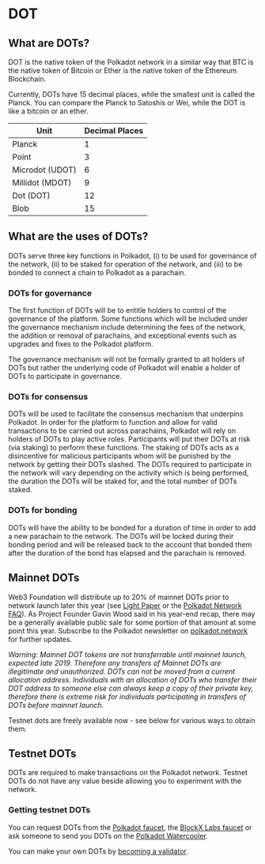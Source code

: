 # DOT

## What are DOTs?

DOT is the native token of the Polkadot network in a similar way that BTC is the native
token of Bitcoin or Ether is the native token of the Ethereum Blockchain.

Currently, DOTs have 15 decimal places, while the smallest unit is called the Planck. You can compare the Planck to Satoshis or Wei, while the DOT is like a bitcoin or an ether.

|Unit |Decimal Places|
|-----|--------|
|Planck| 1  |
|Point | 3  |
|Microdot (UDOT)| 6  |
|Millidot (MDOT)| 9  |
|Dot (DOT)| 12 |
|Blob  | 15 |

## What are the uses of DOTs?

DOTs serve three key functions in Polkadot, (i) to be used for governance of the network, (ii) to be staked for operation of the network, and (iii) to be bonded to connect a chain to Polkadot as a parachain.

### DOTs for governance

The first function of DOTs will be to entitle holders to control of the governance of the platform. Some functions which will be included under the governance mechanism include determining the fees of the network, the addition or removal of parachains, and exceptional events such as upgrades and fixes to the Polkadot platform. 

The governance mechanism will not be formally granted to all holders of DOTs but rather the underlying code of Polkadot will enable a holder of DOTs to participate in governance. 

### DOTs for consensus

DOTs will be used to facilitate the consensus mechanism that underpins Polkadot. In order for the platform to function and allow for valid transactions to be carried out across parachains, Polkadot will rely on holders of DOTs to play active roles. Participants will put their DOTs at risk (via staking) to perform these functions. The staking of DOTs acts as a disincentive for malicious participants whom will be punished by the network by getting their DOTs slashed. The DOTs required to participate in the network will vary depending on the activity which is being performed, the duration the DOTs will be staked for, and the total number of DOTs staked.

### DOTs for bonding

DOTs will have the ability to be bonded for a duration of time in order to add a new parachain to the network. The DOTs will be locked during their bonding period and will be released back to the account that bonded them after the duration of the bond has elapsed and the parachain is removed.

## Mainnet DOTs

Web3 Foundation will distribute up to 20% of mainnet DOTs prior to network launch later this year (see [Light Paper](https://polkadot.network/Polkadot-lightpaper.pdf) or the [Polkadot Network FAQ](https://polkadot.network/faq/)). As Project Founder Gavin Wood said in his year-end recap, there may be a generally available public sale for some portion of that amount at some point this year. Subscribe to the Polkadot newsletter on [polkadot.network](https://polkadot.network/) for further updates.

_Warning: Mainnet DOT tokens are not transferrable until mainnet launch, expected late 2019. Therefore any transfers of Mainnet DOTs are illegitimate and unauthorized. DOTs can not be moved from a current allocation address. Individuals with an allocation of DOTs who transfer their DOT address to someone else can always keep a copy of their private key, therefore there is extreme risk for individuals participating in transfers of DOTs before mainnet launch._

Testnet dots are freely available now - see below for various ways to obtain them.

## Testnet DOTs

DOTs are required to make transactions on the Polkadot network. Testnet DOTs do not have any value beside allowing you to experiment with the network.

### Getting testnet DOTs

You can request DOTs from the [Polkadot faucet](https://faucet.polkadot.network/), the [BlockX Labs faucet](https://faucets.blockxlabs.com/) or ask someone to send you DOTs on the [Polkadot Watercooler](https://riot.im/app/#/room/#polkadot-watercooler:matrix.org).

You can make your own DOTs by [becoming a validator](https://wiki.polkadot.network/en/latest/polkadot/node/guides/how-to-validate/).

